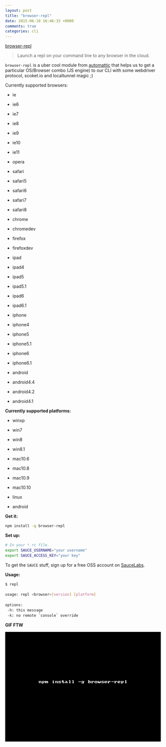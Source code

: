 ```yaml
---
layout: post
title: "browser-repl"
date: 2015-06-18 16:46:33 +0000
comments: true
categories: cli 
---
```


[browser-repl](https://www.npmjs.com/package/browser-repl)
> Launch a repl on your command line to any browser in the cloud.

`browser-repl` is a uber cool module from [automattic](http://automattic.com/) that helps us to get a particular OS/Browser
combo (JS engine) to our CLI with some webdriver protocol, scoket.io and localtunnel magic ;)

Currently supported browsers:

* ie

* ie6

* ie7

* ie8

* ie9

* ie10

* ie11

* opera

* safari

* safari5

* safari6

* safari7

* safari8

* chrome

* chromedev

* firefox

* firefoxdev

* ipad

* ipad4

* ipad5

* ipad5.1

* ipad6

* ipad6.1

* iphone

* iphone4

* iphone5

* iphone5.1

* iphone6

* iphone6.1

* android

* android4.4

* android4.2

* android4.1

__Currently supported platforms:__

* winxp

* win7

* win8

* win8.1

* mac10.6

* mac10.8

* mac10.9

* mac10.10

* linux

* android


__Get it:__

```sh
npm install -g browser-repl
```
__Set up:__


```sh
# In your *.rc file.
export SAUCE_USERNAME="your username"
export SAUCE_ACCESS_KEY="your key"
```

To get the `SAUCE` stuff, sign up for a free OSS account on [SauceLabs](http://saucelabs.com).

__Usage:__

```sh
$ repl

usage: repl <browser>[version] [platform]

options:
 -h: this message
 -k: no remote `console` override
```

__GIF FTW__

![browser-repl](/images/browser-repl/brwoser-repl.gif)




